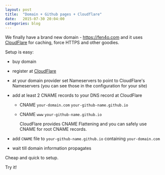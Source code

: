 ```yaml
---
layout: post
title:  "Domain + Github pages + Cloudflare"
date:   2015-07-30 20:04:00
categories: blog
---
```


We finally have a brand new domain - <https://fen4o.com> and it uses
[CloudFlare](https://www.cloudflare.com) for caching, force HTTPS and other
goodies.

Setup is easy:

* buy domain
* register at [CloudFlare](https://www.cloudflare.com)
* at your domain provider set Nameservers to point to CloudFlare's Nameservers
  (you can see those in the configuration for your site)
* add at least 2 CNAME records to your DNS record at CloudFlare

  * CNAME `your-domain.com` `your-github-name.github.io`
  * CNAME `www` `your-github-name.github.io`

    CloudFlare provides CNAME Flattening and you can safely use CNAME for root
    CNAME records.

* add `CNAME` file to `your-github-name.github.io` containing `your-domain.com`
* wait till domain information propagates

Cheap and quick to setup.

Try it!
